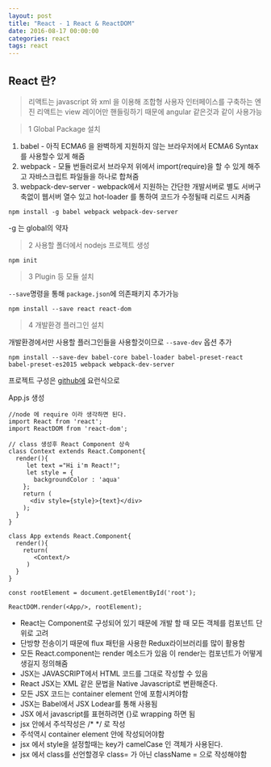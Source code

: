 ```yaml
---
layout: post
title: "React - 1 React & ReactDOM"
date: 2016-08-17 00:00:00
categories: react
tags: react
---
```


## React 란?
> 리액트는 javascript 와 xml 을 이용해 조합형 사용자 인터페이스를 구축하는 엔진
  리액트는 view 레이어만 핸들링하기 때문에 angular 같은것과 같이 사용가능




>1 Global Package 설치

1. babel - 아직 ECMA6 을 완벽하게 지원하지 않는 브라우저에서 ECMA6 Syntax 를 사용할수 있게 해줌
2. webpack - 모듈 번들러로서 브라우저 위에서 import(require)을 할 수 있게 해주고 자바스크립트 파일들을 하나로 합쳐줌 
3. webpack-dev-server - webpack에서 지원하는 간단한 개발서버로 별도 서버구축없이 웹서버 열수 있고 hot-loader 를 통하여 코드가 수정될때 리로드 시켜줌

```
npm install -g babel webpack webpack-dev-server
```
-g 는 global의 약자

>2 사용할 폴더에서 nodejs 프로젝트 생성

```
npm init
```

>3 Plugin 등 모듈 설치

`--save`명령을 통해 `package.json`에 의존패키지 추가가능
```
npm install --save react react-dom
```

>4 개발환경 플러그인 설치

개발환경에서만 사용할 플러그인들을 사용할것이므로 `--save-dev` 옵션 추가

```
npm install --save-dev babel-core babel-loader babel-preset-react babel-preset-es2015 webpack webpack-dev-server
```
프로젝트 구성은 [github에](https://github.com/ParkChong/study-javascript/tree/master/react) 요런식으로


App.js 생성

```
//node 에 require 이라 생각하면 된다.
import React from 'react';
import ReactDOM from 'react-dom';

// class 생성후 React Component 상속
class Context extends React.Component{
  render(){
     let text ="Hi i'm React!"; 
     let style = {
       backgroundColor : 'aqua'
    };
    return (
      <div style={style}>{text}</div>
    );
  }
}

class App extends React.Component{
  render(){
  	return(
	   <Context/>
	 )
  }
}

const rootElement = document.getElementById('root');

ReactDOM.render(<App/>, rootElement);

```

- React는 Component로 구성되어 있기 때문에 개발 할 때 모든 객체를 컴포넌트 단위로 고려
- 단방향 전송이기 때문에 flux 패턴을 사용한 Redux라이브러리를 많이 활용함
- 모든 React.component는 render 메소드가 있음 이 render는 컴포넌트가 어떻게 생길지 정의해줌
- JSX는 JAVASCRIPT에서 HTML 코드를 그대로 작성할 수 있음
- React JSX는 XML 같은 문법을 Native Javascript로 변환해준다.
- 모든 JSX 코드는 container element 안에 포함시켜야함
- JSX는 Babel에서 JSX Lodear를 통해 사용됨
- JSX 에서 javascript를 표현하려면 {}로 wrapping  하면 됨
- jsx 안에서 주석작성은  /* */ 로 작성
- 주석역시 container element 안에 작성되어야함 
- jsx 에서 style을 설정할때는 key가 camelCase 인 객체가 사용된다.
- jsx 에서 class를 선언할경우 class= 가 아닌 className = 으로 작성해야함